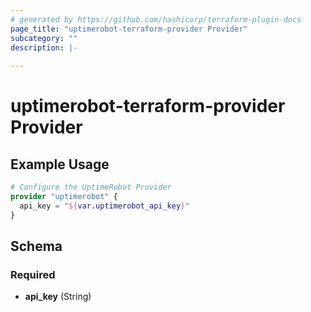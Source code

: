 ```yaml
---
# generated by https://github.com/hashicorp/terraform-plugin-docs
page_title: "uptimerobot-terraform-provider Provider"
subcategory: ""
description: |-
  
---
```


# uptimerobot-terraform-provider Provider



## Example Usage

```terraform
# Configure the UptimeRobot Provider
provider "uptimerobot" {
  api_key = "${var.uptimerobot_api_key}"
}
```

<!-- schema generated by tfplugindocs -->
## Schema

### Required

- **api_key** (String)
